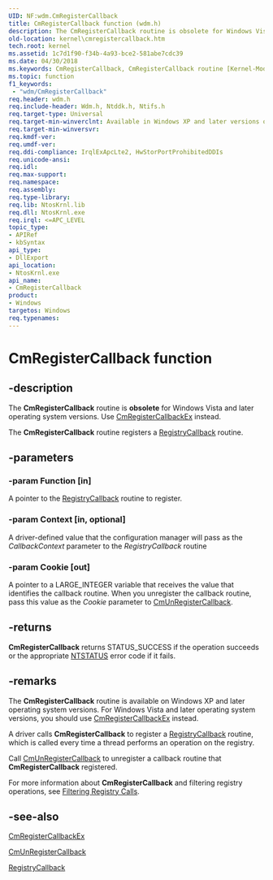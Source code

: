 ```yaml
---
UID: NF:wdm.CmRegisterCallback
title: CmRegisterCallback function (wdm.h)
description: The CmRegisterCallback routine is obsolete for Windows Vista and later operating system versions. Use CmRegisterCallbackEx instead.The CmRegisterCallback routine registers a RegistryCallback routine.
old-location: kernel\cmregistercallback.htm
tech.root: kernel
ms.assetid: 1c7d1f90-f34b-4a93-bce2-581abe7cdc39
ms.date: 04/30/2018
ms.keywords: CmRegisterCallback, CmRegisterCallback routine [Kernel-Mode Driver Architecture], ConfigMgrRef_ec214e13-1342-48b5-9a31-8c6c9da57cd6.xml, kernel.cmregistercallback, wdm/CmRegisterCallback
ms.topic: function
f1_keywords:
 - "wdm/CmRegisterCallback"
req.header: wdm.h
req.include-header: Wdm.h, Ntddk.h, Ntifs.h
req.target-type: Universal
req.target-min-winverclnt: Available in Windows XP and later versions of Windows.
req.target-min-winversvr: 
req.kmdf-ver: 
req.umdf-ver: 
req.ddi-compliance: IrqlExApcLte2, HwStorPortProhibitedDDIs
req.unicode-ansi: 
req.idl: 
req.max-support: 
req.namespace: 
req.assembly: 
req.type-library: 
req.lib: NtosKrnl.lib
req.dll: NtosKrnl.exe
req.irql: <=APC_LEVEL
topic_type:
- APIRef
- kbSyntax
api_type:
- DllExport
api_location:
- NtosKrnl.exe
api_name:
- CmRegisterCallback
product:
- Windows
targetos: Windows
req.typenames: 
---
```


# CmRegisterCallback function


## -description


The <b>CmRegisterCallback</b> routine is <b>obsolete</b> for Windows Vista and later operating system versions. Use <a href="https://docs.microsoft.com/windows-hardware/drivers/ddi/wdm/nf-wdm-cmregistercallbackex">CmRegisterCallbackEx</a> instead.

The <b>CmRegisterCallback</b> routine registers a <a href="https://docs.microsoft.com/windows-hardware/drivers/ddi/wdm/nc-wdm-ex_callback_function">RegistryCallback</a> routine.


## -parameters




### -param Function [in]

A pointer to the <a href="https://docs.microsoft.com/windows-hardware/drivers/ddi/wdm/nc-wdm-ex_callback_function">RegistryCallback</a> routine to register.


### -param Context [in, optional]

A driver-defined value that the configuration manager will pass as the <i>CallbackContext</i> parameter to the <i>RegistryCallback</i> routine


### -param Cookie [out]

A pointer to a LARGE_INTEGER variable that receives the value that identifies the callback routine. When you unregister the callback routine, pass this value as the <i>Cookie</i> parameter to <a href="https://docs.microsoft.com/windows-hardware/drivers/ddi/wdm/nf-wdm-cmunregistercallback">CmUnRegisterCallback</a>. 


## -returns



<b>CmRegisterCallback</b> returns STATUS_SUCCESS if the operation succeeds or the appropriate <a href="https://docs.microsoft.com/windows-hardware/drivers/kernel/using-ntstatus-values">NTSTATUS</a> error code if it fails.




## -remarks



The <b>CmRegisterCallback</b> routine is available on Windows XP and later operating system versions. For Windows Vista and later operating system versions, you should use <a href="https://docs.microsoft.com/windows-hardware/drivers/ddi/wdm/nf-wdm-cmregistercallbackex">CmRegisterCallbackEx</a> instead.

A driver calls <b>CmRegisterCallback</b> to register a <a href="https://docs.microsoft.com/windows-hardware/drivers/ddi/wdm/nc-wdm-ex_callback_function">RegistryCallback</a> routine, which is called every time a thread performs an operation on the registry.

Call <a href="https://docs.microsoft.com/windows-hardware/drivers/ddi/wdm/nf-wdm-cmunregistercallback">CmUnRegisterCallback</a> to unregister a callback routine that <b>CmRegisterCallback</b> registered.

For more information about <b>CmRegisterCallback</b> and filtering registry operations, see <a href="https://docs.microsoft.com/windows-hardware/drivers/kernel/filtering-registry-calls">Filtering Registry Calls</a>. 




## -see-also




<a href="https://docs.microsoft.com/windows-hardware/drivers/ddi/wdm/nf-wdm-cmregistercallbackex">CmRegisterCallbackEx</a>



<a href="https://docs.microsoft.com/windows-hardware/drivers/ddi/wdm/nf-wdm-cmunregistercallback">CmUnRegisterCallback</a>



<a href="https://docs.microsoft.com/windows-hardware/drivers/ddi/wdm/nc-wdm-ex_callback_function">RegistryCallback</a>
 

 

